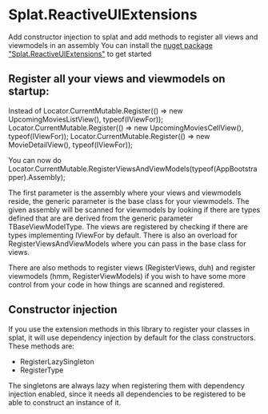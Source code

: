 # Splat.ReactiveUIExtensions
Add constructor injection to splat and add methods to register all views and viewmodels in an assembly
You can install the [nuget package "Splat.ReactiveUIExtensions"](https://www.nuget.org/packages/Splat.ReactiveUIExtensions/) to get started


## Register all your views and viewmodels on startup:
Instead of 
            Locator.CurrentMutable.Register(() => new UpcomingMoviesListView(), typeof(IViewFor<UpcomingMoviesListViewModel>));
            Locator.CurrentMutable.Register(() => new UpcomingMoviesCellView(), typeof(IViewFor<UpcomingMoviesCellViewModel>));
            Locator.CurrentMutable.Register(() => new MovieDetailView(), typeof(IViewFor<MovieDetailViewModel>));
            
You can now do
Locator.CurrentMutable.RegisterViewsAndViewModels<ViewModelBase>(typeof(AppBootstrapper).Assembly);

The first parameter is the assembly where your views and viewmodels reside, the generic parameter is the base class for your viewmodels.
The given assembly will be scanned for viewmodels by looking if there are types defined that are are derived from the generic parameter TBaseViewModelType. 
The views are registered by checking if there are types implementing IViewFor by default. There is also an overload for RegisterViewsAndViewModels where you can pass in the 
base class for views.

There are also methods to register views (RegisterViews, duh) and register viewmodels (hmm, RegisterViewModels) if you wish to have some more control from your code in how things are scanned and registered.

## Constructor injection
If you use the extension methods in this library to register your classes in splat, it will use dependency injection by default for
the class constructors. 
These methods are:
* RegisterLazySingleton
* RegisterType

The singletons are always lazy when registering them with dependency injection enabled, since it needs all dependencies to be registered to be able to construct an instance of it.
